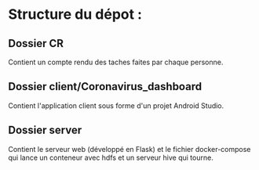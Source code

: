 # Structure du dépot :

## Dossier CR

Contient un compte rendu des taches faites par chaque personne.

## Dossier client/Coronavirus_dashboard

Contient l'application client sous forme d'un projet Android Studio.

## Dossier server

Contient le serveur web (développé en Flask) et le fichier docker-compose qui lance un conteneur avec hdfs et un serveur hive qui tourne.
